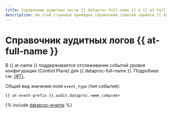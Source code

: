 ```yaml
---
title: Справочник аудитных логов {{ dataproc-full-name }} в {{ at-full-name }}
description: На этой странице приведен справочник событий сервиса {{ dataproc-name }}, отслеживаемых в {{ at-name }}.
---
```


# Справочник аудитных логов {{ at-full-name }}

В {{ at-name }} поддерживается отслеживание событий уровня конфигурации (Control Plane) для {{ dataproc-full-name }}. Подробнее см. [{#T}](../audit-trails/concepts/format.md).

Общий вид значения поля `event_type` (_тип события_):

```text
{{ at-event-prefix }}.audit.dataproc.<имя_события>
```

{% include [dataproc-events](../_includes/audit-trails/events/data-processing-events.md) %}
